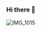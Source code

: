 ### Hi there 👋

  
   
   
   
   
   
   ![IMG_1015](https://github.com/lgregi/lgregi/assets/106933976/5e236a4b-f253-4e9c-8bb8-4903d55fd00a)


